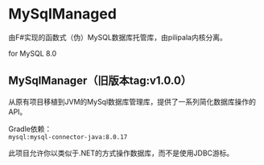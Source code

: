 # MySqlManaged

由F#实现的函数式（伪）MySQL数据库托管库，由pilipala内核分离。

for MySQL 8.0

## MySqlManager（旧版本tag:v1.0.0）

从原有项目移植到JVM的MySql数据库管理库，提供了一系列简化数据库操作的API。

Gradle依赖：  
`mysql:mysql-connector-java:8.0.17`

此项目允许你以类似于.NET的方式操作数据库，而不是使用JDBC游标。
